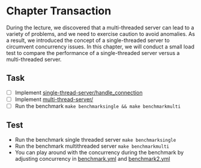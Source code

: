 # Chapter Transaction
During the lecture, we discovered that a multi-threaded server can lead to a variety of
problems, and we need to exercise caution to avoid anomalies. As a result, we introduced
the concept of a single-threaded server to circumvent concurrency issues.
In this chapter, we will conduct a small load test to compare the performance of a
single-threaded server versus a multi-threaded server.

## Task
- [ ] Implement [single-thread-server/handle_connection](single-thread-server/src/main.rs)
- [ ] Implement [multi-thread-server/](multi-thread-server/src/main.rs)
- [ ] Run the benchmark `make benchmarksingle && make benchmarkmulti`

## Test
- Run the benchmark single threaded server `make benchmarksingle`
- Run the benchmark multithreaded server `make benchmarkmulti`
- You can play around with the concurrency during the benchmark by adjusting concurrency in [benchmark.yml](drill/benchmark.yml)
and [benchmark2.yml](drill/benchmark.yml)